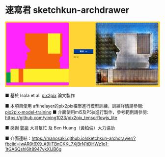 # 速寫君 sketchkun-archdrawer

<img src="readme img/22.PNG" width="900px"/>


■ 基於  Isola et al. [pix2pix](https://phillipi.github.io/pix2pix/) 論文製作 

■ 本項目使用 affinelayer的pix2pix檔案進行模型訓練，訓練詳情請參閱: [pix2pix-model-training](https://github.com/manosaki/pix2pix-model-training)
■ 介面使用ml5及P5js進行製作，參考範例請參閱: https://github.com/yining1023/pix2pix_tensorflowjs_lite

■ 感謝 [鄭豪](https://www.zhihu.com/people/HowardZhengDS) 大哥幫忙 及 Ben Huang（黃柏倫）大力協助


■ 介面連結：https://manosaki.github.io/sketchkun-archdrawer/?fbclid=IwAR0t9X9_A9IiTBnCKKL7XjBrN1tDHWz1o1-1tGA6QshI6lt8947vkXlJB6g
